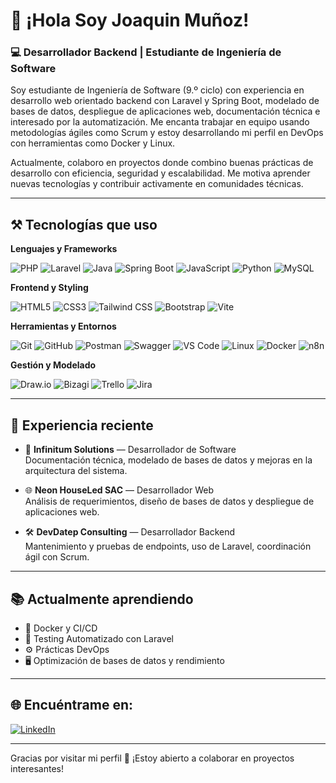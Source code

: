 # 👋 ¡Hola Soy Joaquin Muñoz!

### 💻 Desarrollador Backend | Estudiante de Ingeniería de Software

Soy estudiante de Ingeniería de Software (9.º ciclo) con experiencia en desarrollo web orientado backend con Laravel y Spring Boot, modelado de bases de datos, despliegue de aplicaciones web, documentación técnica e interesado por la automatización. Me encanta trabajar en equipo usando metodologías ágiles como Scrum y estoy desarrollando mi perfil en DevOps con herramientas como Docker y Linux.

Actualmente, colaboro en proyectos donde combino buenas prácticas de desarrollo con eficiencia, seguridad y escalabilidad. Me motiva aprender nuevas tecnologías y contribuir activamente en comunidades técnicas.

---

## ⚒️ Tecnologías que uso

**Lenguajes y Frameworks**

![PHP](https://img.shields.io/badge/PHP-777BB4?style=flat-square&logo=php&logoColor=white)
![Laravel](https://img.shields.io/badge/Laravel-F55247?style=flat-square&logo=laravel&logoColor=white)
![Java](https://img.shields.io/badge/Java-007396?style=flat-square&logo=java&logoColor=white)
![Spring Boot](https://img.shields.io/badge/Spring%20Boot-6DB33F?style=flat-square&logo=spring-boot&logoColor=white)
![JavaScript](https://img.shields.io/badge/JavaScript-F7DF1E?style=flat-square&logo=javascript&logoColor=black)
![Python](https://img.shields.io/badge/Python-3776AB?style=flat-square&logo=python&logoColor=white)
![MySQL](https://img.shields.io/badge/MySQL-4479A1?style=flat-square&logo=mysql&logoColor=white)

**Frontend y Styling**

![HTML5](https://img.shields.io/badge/HTML5-E34F26?style=flat-square&logo=html5&logoColor=white)
![CSS3](https://img.shields.io/badge/CSS3-1572B6?style=flat-square&logo=css3&logoColor=white)
![Tailwind CSS](https://img.shields.io/badge/Tailwind_CSS-38B2AC?style=flat-square&logo=tailwind-css&logoColor=white)
![Bootstrap](https://img.shields.io/badge/Bootstrap-7952B3?style=flat-square&logo=bootstrap&logoColor=white)
![Vite](https://img.shields.io/badge/Vite-646CFF?style=flat-square&logo=vite&logoColor=white)

**Herramientas y Entornos**

![Git](https://img.shields.io/badge/Git-F05032?style=flat-square&logo=git&logoColor=white)
![GitHub](https://img.shields.io/badge/GitHub-181717?style=flat-square&logo=github&logoColor=white)
![Postman](https://img.shields.io/badge/Postman-F76831?style=flat-square&logo=postman&logoColor=white)
![Swagger](https://img.shields.io/badge/Swagger-85EA2D?style=flat-square&logo=swagger&logoColor=black)
![VS Code](https://img.shields.io/badge/VS%20Code-007ACC?style=flat-square&logo=visual-studio-code&logoColor=white)
![Linux](https://img.shields.io/badge/Linux-FCC624?style=flat-square&logo=linux&logoColor=black)
![Docker](https://img.shields.io/badge/Docker-2496ED?style=flat-square&logo=docker&logoColor=white)
![n8n](https://img.shields.io/badge/n8n-000000?style=flat-square&logo=n8n&logoColor=white)

**Gestión y Modelado**

![Draw.io](https://img.shields.io/badge/Draw.io-FF9900?style=flat-square&logo=diagrams.net&logoColor=white)
![Bizagi](https://img.shields.io/badge/Bizagi-1D3557?style=flat-square)
![Trello](https://img.shields.io/badge/Trello-0079BF?style=flat-square&logo=trello&logoColor=white)
![Jira](https://img.shields.io/badge/Jira-0052CC?style=flat-square&logo=jira&logoColor=white)

---

## 🚀 Experiencia reciente

- 🔧 **Infinitum Solutions** — Desarrollador de Software  
  Documentación técnica, modelado de bases de datos y mejoras en la arquitectura del sistema.

- 🌐 **Neon HouseLed SAC** — Desarrollador Web  
  Análisis de requerimientos, diseño de bases de datos y despliegue de aplicaciones web.

- 🛠 **DevDatep Consulting** — Desarrollador Backend  
  Mantenimiento y pruebas de endpoints, uso de Laravel, coordinación ágil con Scrum.

---

## 📚 Actualmente aprendiendo

- 🐳 Docker y CI/CD
- 🧪 Testing Automatizado con Laravel
- ⚙️ Prácticas DevOps
- 🖥️ Optimización de bases de datos y rendimiento

---

## 🌐 Encuéntrame en:

[![LinkedIn](https://img.shields.io/badge/LinkedIn-blue?style=flat-square&logo=linkedin&logoColor=white)](https://linkedin.com/in/joaquin-ml)  

---

Gracias por visitar mi perfil 🙌 ¡Estoy abierto a colaborar en proyectos interesantes!
